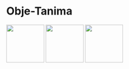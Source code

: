 # Obje-Tanima

<p float="left">
  <img src="/![WhatsApp Image 2022-08-03 at 19 52 33](https://user-images.githubusercontent.com/77745850/182666370-41b4f99d-9c83-44d7-a9c3-4d580a41e8c1.jpeg)" width="100" />
  <img src="/![WhatsApp Image 2022-08-03 at 19 52 42](https://user-images.githubusercontent.com/77745850/182666499-3e2c8f55-8e57-4bc3-ad33-3a77e7346501.jpeg)" width="100" /> 
  <img src="/img3.png" width="100" />
</p>




